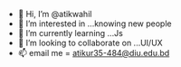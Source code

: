 - 👋 Hi, I’m @atikwahil
- 👀 I’m interested in ...knowing new people
- 🌱 I’m currently learning ...Js
- 💞️ I’m looking to collaborate on ...UI/UX 
- 📫 email me = atikur35-484@diu.edu.bd

<!---
atikwahil/atikwahil is a ✨ special ✨ repository because its `README.md` (this file) appears on your GitHub profile.
You can click the Preview link to take a look at your changes.
--->
